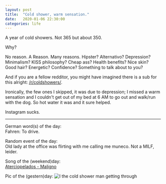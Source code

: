 ```yaml
---
layout: post
title:  "Cold shower, warm sensation."
date:   2020-01-06 22:30:00
categories: life
---
```


A year of cold showers. Not 365 but about 350.

Why?

No reason. A Reason. Many reasons. Hipster? Alternativo? Depression? Minimalism? KISS philosophy? Cheap ass? Health benefits? Nice skin? Good hair? Energetic? Confidence? Something to talk about to you?

And if you are a fellow redditor, you might have imagined there is a sub for this alright: [/r/coldshowers/](https://www.reddit.com/r/coldshowers/).

Ironically, the few ones I skipped, it was due to depression; I missed a warm sensation and I couldn't get out of my bed at 6 AM to go out and walk/run with the dog. So hot water it was and it sure helped.


Instagram sucks.


---

German word(s) of the day:\
Fahren: To drive.

Random event of the day:\
Old lady at the office was flirting with me calling me muneco. Not a MILF, leider.

Song of the (weekend)day:\
[Aterciopelados - Maligno](https://www.youtube.com/watch?v=ih1XaIi9BBM)

Pic of the (gestern)day:
![I the cold shower man getting through](https://live.staticflickr.com/65535/49337593491_353b9e1978_b.jpg)
